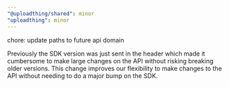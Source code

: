 ```yaml
---
"@uploadthing/shared": minor
"uploadthing": minor
---
```


chore: update paths to future api domain

Previously the SDK version was just sent in the header which made it cumbersome to make large changes on the API without risking breaking older versions. This change improves our flexibility to make changes to the API without needing to do a major bump on the SDK.
